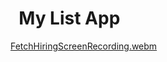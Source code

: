 <h1>
    My List App
</h1>

  [FetchHiringScreenRecording.webm](https://github.com/user-attachments/assets/c3dfe362-1c69-4671-af95-3544f7241cd8)

